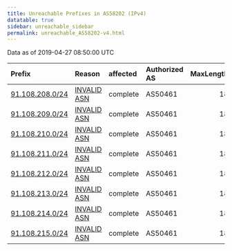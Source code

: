 ```yaml
---
title: Unreachable Prefixes in AS58202 (IPv4)
datatable: true
sidebar: unreachable_sidebar
permalink: unreachable_AS58202-v4.html
---
```


Data as of 2019-04-27 08:50:00 UTC


<div class="datatable-begin"></div>

| Prefix                                                   | Reason                                                                                                 | affected   | Authorized AS   |   MaxLength | Anchor                                         |   unreachable /24s |
|:---------------------------------------------------------|:-------------------------------------------------------------------------------------------------------|:-----------|:----------------|------------:|:-----------------------------------------------|-------------------:|
| [91.108.208.0/24](https://stat.ripe.net/91.108.208.0/24) | [INVALID ASN](https://rpki-validator.ripe.net/announcement-preview?asn=AS58202&prefix=91.108.208.0/24) | complete   | AS50461         |          18 | [RIPE](unreachable_RIPE_NCC_RPKI_Root-v4.html) |                  1 |
| [91.108.209.0/24](https://stat.ripe.net/91.108.209.0/24) | [INVALID ASN](https://rpki-validator.ripe.net/announcement-preview?asn=AS58202&prefix=91.108.209.0/24) | complete   | AS50461         |          18 | [RIPE](unreachable_RIPE_NCC_RPKI_Root-v4.html) |                  1 |
| [91.108.210.0/24](https://stat.ripe.net/91.108.210.0/24) | [INVALID ASN](https://rpki-validator.ripe.net/announcement-preview?asn=AS58202&prefix=91.108.210.0/24) | complete   | AS50461         |          18 | [RIPE](unreachable_RIPE_NCC_RPKI_Root-v4.html) |                  1 |
| [91.108.211.0/24](https://stat.ripe.net/91.108.211.0/24) | [INVALID ASN](https://rpki-validator.ripe.net/announcement-preview?asn=AS58202&prefix=91.108.211.0/24) | complete   | AS50461         |          18 | [RIPE](unreachable_RIPE_NCC_RPKI_Root-v4.html) |                  1 |
| [91.108.212.0/24](https://stat.ripe.net/91.108.212.0/24) | [INVALID ASN](https://rpki-validator.ripe.net/announcement-preview?asn=AS58202&prefix=91.108.212.0/24) | complete   | AS50461         |          18 | [RIPE](unreachable_RIPE_NCC_RPKI_Root-v4.html) |                  1 |
| [91.108.213.0/24](https://stat.ripe.net/91.108.213.0/24) | [INVALID ASN](https://rpki-validator.ripe.net/announcement-preview?asn=AS58202&prefix=91.108.213.0/24) | complete   | AS50461         |          18 | [RIPE](unreachable_RIPE_NCC_RPKI_Root-v4.html) |                  1 |
| [91.108.214.0/24](https://stat.ripe.net/91.108.214.0/24) | [INVALID ASN](https://rpki-validator.ripe.net/announcement-preview?asn=AS58202&prefix=91.108.214.0/24) | complete   | AS50461         |          18 | [RIPE](unreachable_RIPE_NCC_RPKI_Root-v4.html) |                  1 |
| [91.108.215.0/24](https://stat.ripe.net/91.108.215.0/24) | [INVALID ASN](https://rpki-validator.ripe.net/announcement-preview?asn=AS58202&prefix=91.108.215.0/24) | complete   | AS50461         |          18 | [RIPE](unreachable_RIPE_NCC_RPKI_Root-v4.html) |                  1 |

<div class="datatable-end"></div>